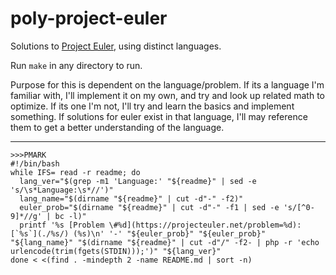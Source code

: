 # poly-project-euler

Solutions to [Project Euler](https://projecteuler.net), using distinct languages.

Run `make` in any directory to run.

Purpose for this is dependent on the language/problem. If its a language I'm familiar with, I'll implement it on my own, and try and look up related math to optimize. If its one I'm not, I'll try and learn the basics and implement something. If solutions for euler exist in that language, I'll may reference them to get a better understanding of the language.

---

```
>>>PMARK
#!/bin/bash
while IFS= read -r readme; do
  lang_ver="$(grep -m1 'Language:' "${readme}" | sed -e 's/\s*Language:\s*//')"
  lang_name="$(dirname "${readme}" | cut -d"-" -f2)"
  euler_prob="$(dirname "${readme}" | cut -d"-" -f1 | sed -e 's/[^0-9]*//g' | bc -l)"
  printf '%s [Problem \#%d](https://projecteuler.net/problem=%d): [`%s`](./%s/) (%s)\n' '-' "${euler_prob}" "${euler_prob}" "${lang_name}" "$(dirname "${readme}" | cut -d"/" -f2- | php -r 'echo urlencode(trim(fgets(STDIN)));')" "${lang_ver}"
done < <(find . -mindepth 2 -name README.md | sort -n)
```
